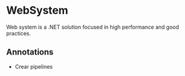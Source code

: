 # WebSystem

Web system is a .NET solution focused in high performance and good practices.

## Annotations

* Crear pipelines